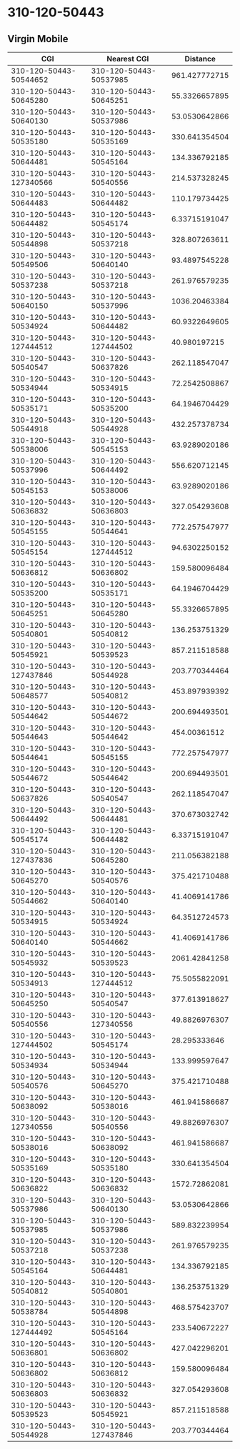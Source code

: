 # 310-120-50443
## Virgin Mobile


| CGI | Nearest CGI | Distance |
|-----|-------------|----------|
| 310-120-50443-50544652 | 310-120-50443-50537985 | 961.427772715 |
| 310-120-50443-50645280 | 310-120-50443-50645251 | 55.3326657895 |
| 310-120-50443-50640130 | 310-120-50443-50537986 | 53.0530642866 |
| 310-120-50443-50535180 | 310-120-50443-50535169 | 330.641354504 |
| 310-120-50443-50644481 | 310-120-50443-50545164 | 134.336792185 |
| 310-120-50443-127340566 | 310-120-50443-50540556 | 214.537328245 |
| 310-120-50443-50644483 | 310-120-50443-50644482 | 110.179734425 |
| 310-120-50443-50644482 | 310-120-50443-50545174 | 6.33715191047 |
| 310-120-50443-50544898 | 310-120-50443-50537218 | 328.807263611 |
| 310-120-50443-50549506 | 310-120-50443-50640140 | 93.4897545228 |
| 310-120-50443-50537238 | 310-120-50443-50537218 | 261.976579235 |
| 310-120-50443-50640150 | 310-120-50443-50537996 | 1036.20463384 |
| 310-120-50443-50534924 | 310-120-50443-50644482 | 60.9322649605 |
| 310-120-50443-127444512 | 310-120-50443-127444502 | 40.980197215 |
| 310-120-50443-50540547 | 310-120-50443-50637826 | 262.118547047 |
| 310-120-50443-50534944 | 310-120-50443-50534915 | 72.2542508867 |
| 310-120-50443-50535171 | 310-120-50443-50535200 | 64.1946704429 |
| 310-120-50443-50544918 | 310-120-50443-50544928 | 432.257378734 |
| 310-120-50443-50538006 | 310-120-50443-50545153 | 63.9289020186 |
| 310-120-50443-50537996 | 310-120-50443-50644492 | 556.620712145 |
| 310-120-50443-50545153 | 310-120-50443-50538006 | 63.9289020186 |
| 310-120-50443-50636832 | 310-120-50443-50636803 | 327.054293608 |
| 310-120-50443-50545155 | 310-120-50443-50544641 | 772.257547977 |
| 310-120-50443-50545154 | 310-120-50443-127444512 | 94.6302250152 |
| 310-120-50443-50636812 | 310-120-50443-50636802 | 159.580096484 |
| 310-120-50443-50535200 | 310-120-50443-50535171 | 64.1946704429 |
| 310-120-50443-50645251 | 310-120-50443-50645280 | 55.3326657895 |
| 310-120-50443-50540801 | 310-120-50443-50540812 | 136.253751329 |
| 310-120-50443-50545921 | 310-120-50443-50539523 | 857.211518588 |
| 310-120-50443-127437846 | 310-120-50443-50544928 | 203.770344464 |
| 310-120-50443-50648577 | 310-120-50443-50540812 | 453.897939392 |
| 310-120-50443-50544642 | 310-120-50443-50544672 | 200.694493501 |
| 310-120-50443-50544643 | 310-120-50443-50544642 | 454.00361512 |
| 310-120-50443-50544641 | 310-120-50443-50545155 | 772.257547977 |
| 310-120-50443-50544672 | 310-120-50443-50544642 | 200.694493501 |
| 310-120-50443-50637826 | 310-120-50443-50540547 | 262.118547047 |
| 310-120-50443-50644492 | 310-120-50443-50644481 | 370.673032742 |
| 310-120-50443-50545174 | 310-120-50443-50644482 | 6.33715191047 |
| 310-120-50443-127437836 | 310-120-50443-50645280 | 211.056382188 |
| 310-120-50443-50645270 | 310-120-50443-50540576 | 375.421710488 |
| 310-120-50443-50544662 | 310-120-50443-50640140 | 41.4069141786 |
| 310-120-50443-50534915 | 310-120-50443-50534924 | 64.3512724573 |
| 310-120-50443-50640140 | 310-120-50443-50544662 | 41.4069141786 |
| 310-120-50443-50545932 | 310-120-50443-50539523 | 2061.42841258 |
| 310-120-50443-50534913 | 310-120-50443-127444512 | 75.5055822091 |
| 310-120-50443-50645250 | 310-120-50443-50540547 | 377.613918627 |
| 310-120-50443-50540556 | 310-120-50443-127340556 | 49.8826976307 |
| 310-120-50443-127444502 | 310-120-50443-50545174 | 28.295333646 |
| 310-120-50443-50534934 | 310-120-50443-50534944 | 133.999597647 |
| 310-120-50443-50540576 | 310-120-50443-50645270 | 375.421710488 |
| 310-120-50443-50638092 | 310-120-50443-50538016 | 461.941586687 |
| 310-120-50443-127340556 | 310-120-50443-50540556 | 49.8826976307 |
| 310-120-50443-50538016 | 310-120-50443-50638092 | 461.941586687 |
| 310-120-50443-50535169 | 310-120-50443-50535180 | 330.641354504 |
| 310-120-50443-50636822 | 310-120-50443-50636832 | 1572.72862081 |
| 310-120-50443-50537986 | 310-120-50443-50640130 | 53.0530642866 |
| 310-120-50443-50537985 | 310-120-50443-50537986 | 589.832239954 |
| 310-120-50443-50537218 | 310-120-50443-50537238 | 261.976579235 |
| 310-120-50443-50545164 | 310-120-50443-50644481 | 134.336792185 |
| 310-120-50443-50540812 | 310-120-50443-50540801 | 136.253751329 |
| 310-120-50443-50538784 | 310-120-50443-50544898 | 468.575423707 |
| 310-120-50443-127444492 | 310-120-50443-50545164 | 233.540672227 |
| 310-120-50443-50636801 | 310-120-50443-50636802 | 427.042296201 |
| 310-120-50443-50636802 | 310-120-50443-50636812 | 159.580096484 |
| 310-120-50443-50636803 | 310-120-50443-50636832 | 327.054293608 |
| 310-120-50443-50539523 | 310-120-50443-50545921 | 857.211518588 |
| 310-120-50443-50544928 | 310-120-50443-127437846 | 203.770344464 |
